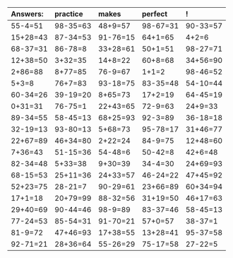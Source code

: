 | Answers: | practice | makes | perfect | ! |
| :--- | :--- | :--- | :--- | :--- |
| 55-4=51 | 98-35=63 | 48+9=57 | 98-67=31 | 90-33=57 | 
| 15+28=43 | 87-34=53 | 91-76=15 | 64+1=65 | 4+2=6 | 
| 68-37=31 | 86-78=8 | 33+28=61 | 50+1=51 | 98-27=71 | 
| 12+38=50 | 3+32=35 | 14+8=22 | 60+8=68 | 34+56=90 | 
| 2+86=88 | 8+77=85 | 76-9=67 | 1+1=2 | 98-46=52 | 
| 5+3=8 | 76+7=83 | 93-18=75 | 83-35=48 | 54-10=44 | 
| 60-34=26 | 39-19=20 | 8+65=73 | 17+2=19 | 64-45=19 | 
| 0+31=31 | 76-75=1 | 22+43=65 | 72-9=63 | 24+9=33 | 
| 89-34=55 | 58-45=13 | 68+25=93 | 92-3=89 | 36-18=18 | 
| 32-19=13 | 93-80=13 | 5+68=73 | 95-78=17 | 31+46=77 | 
| 22+67=89 | 46+34=80 | 2+22=24 | 84-9=75 | 12+48=60 | 
| 7+36=43 | 51-15=36 | 54-48=6 | 50-42=8 | 42+6=48 | 
| 82-34=48 | 5+33=38 | 9+30=39 | 34-4=30 | 24+69=93 | 
| 68-15=53 | 25+11=36 | 24+33=57 | 46-24=22 | 47+45=92 | 
| 52+23=75 | 28-21=7 | 90-29=61 | 23+66=89 | 60+34=94 | 
| 17+1=18 | 20+79=99 | 88-32=56 | 31+19=50 | 46+17=63 | 
| 29+40=69 | 90-44=46 | 98-9=89 | 83-37=46 | 58-45=13 | 
| 77-24=53 | 85-54=31 | 91-70=21 | 57+0=57 | 38-37=1 | 
| 81-9=72 | 47+46=93 | 17+38=55 | 13+28=41 | 95-37=58 | 
| 92-71=21 | 28+36=64 | 55-26=29 | 75-17=58 | 27-22=5 | 
